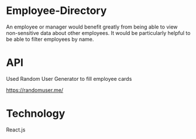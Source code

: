 # Employee-Directory
An employee or manager would benefit greatly from being able to view non-sensitive data about other employees. It would be particularly helpful to be able to filter employees by name.

# API
Used Random User Generator to fill employee cards

https://randomuser.me/

# Technology 
React.js
